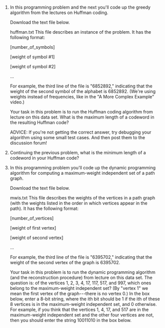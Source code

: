1. In this programming problem and the next you'll code up the greedy algorithm from the lectures on Huffman coding.

    Download the text file below.

    huffman.txt
    This file describes an instance of the problem. It has the following format:

    [number_of_symbols]

    [weight of symbol #1]

    [weight of symbol #2]

    ...

    For example, the third line of the file is "6852892," indicating that the weight of the second symbol of the alphabet is 6852892. (We're using weights instead of frequencies, like in the "A More Complex Example" video.)

    Your task in this problem is to run the Huffman coding algorithm from lecture on this data set. What is the maximum length of a codeword in the resulting Huffman code?

    ADVICE: If you're not getting the correct answer, try debugging your algorithm using some small test cases. And then post them to the discussion forum!
    
2. Continuing the previous problem, what is the minimum length of a codeword in your Huffman code?

3. In this programming problem you'll code up the dynamic programming algorithm for computing a maximum-weight independent set of a path graph.

    Download the text file below.

    mwis.txt
    This file describes the weights of the vertices in a path graph (with the weights listed in the order in which vertices appear in the path). It has the following format:

    [number_of_vertices]

    [weight of first vertex]

    [weight of second vertex]

    ...

    For example, the third line of the file is "6395702," indicating that the weight of the second vertex of the graph is 6395702.

    Your task in this problem is to run the dynamic programming algorithm (and the reconstruction procedure) from lecture on this data set. The question is: of the vertices 1, 2, 3, 4, 17, 117, 517, and 997, which ones belong to the maximum-weight independent set? (By "vertex 1" we mean the first vertex of the graph---there is no vertex 0.) In the box below, enter a 8-bit string, where the ith bit should be 1 if the ith of these 8 vertices is in the maximum-weight independent set, and 0 otherwise. For example, if you think that the vertices 1, 4, 17, and 517 are in the maximum-weight independent set and the other four vertices are not, then you should enter the string 10011010 in the box below.